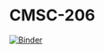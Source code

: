 # CMSC-206
[![Binder](https://mybinder.org/badge_logo.svg)](https://mybinder.org/v2/gh/hudsonbat/CMSC-206/main?labpath=https%3A%2F%2Fgithub.com%2Fhudsonbat%2FCMSC-206%2Fblob%2Fmain%2FFINAL_Hotels_Analysis2_Upload.ipynb)
